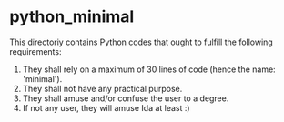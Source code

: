 # python_minimal

This directoriy contains Python codes that ought to fulfill the following requirements:

1) They shall rely on a maximum of 30 lines of code (hence the name: 'minimal').
2) They shall not have any practical purpose.
3) They shall amuse and/or confuse the user to a degree.
4) If not any user, they will amuse Ida at least :)
